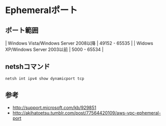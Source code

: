 ﻿# Ephemeralポート

## ポート範囲

| Windows Vista/Windows Server 2008以降 | 49152 - 65535 |
| Widows XP/Windows Server 2003以前 | 5000 - 65534 |

## netshコマンド

```clike
netsh int ipv4 show dynamicport tcp
```

## 参考

- http://support.microsoft.com/kb/929851
- http://akihatoetsu.tumblr.com/post/77564420109/aws-vpc-ephemeral-port
